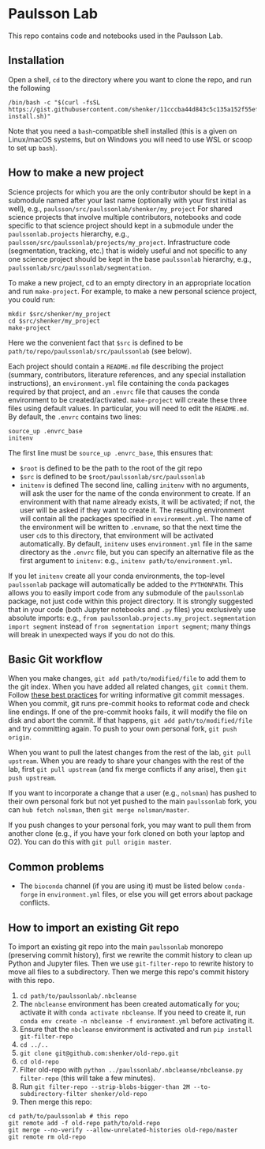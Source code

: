 # Paulsson Lab
This repo contains code and notebooks used in the Paulsson Lab.

## Installation
Open a shell, `cd` to the directory where you want to clone the repo, and run the following
```
/bin/bash -c "$(curl -fsSL https://gist.githubusercontent.com/shenker/11cccba44d843c5c135a152f55ef9d51/raw/paulssonlab-install.sh)"
```

Note that you need a `bash`-compatible shell installed (this is a given on Linux/macOS systems, but on Windows you will need to use WSL or scoop to set up `bash`).

## How to make a new project
Science projects for which you are the only contributor should be kept in a submodule named after your last name (optionally with your first initial as well), e.g., `paulsson/src/paulssonlab/shenker/my_project` For shared science projects that involve multiple contributors, notebooks and code specific to that science project should kept in a submodule under the `paulssonlab.projects` hierarchy, e.g., `paulsson/src/paulssonlab/projects/my_project`. Infrastructure code (segmentation, tracking, etc.) that is widely useful and not specific to any one science project should be kept in the base `paulssonlab` hierarchy, e.g., `paulssonlab/src/paulssonlab/segmentation`.

To make a new project, cd to an empty directory in an appropriate location and run `make-project`. For example, to make a new personal science project, you could run:
```
mkdir $src/shenker/my_project
cd $src/shenker/my_project
make-project
```
Here we the convenient fact that `$src` is defined to be `path/to/repo/paulssonlab/src/paulssonlab` (see below).

 Each project should contain a `README.md` file describing the project (summary, contributors, literature references, and any special installation instructions), an `environment.yml` file containing the `conda` packages required by that project, and an `.envrc` file that causes the conda environment to be created/activated. `make-project` will create these three files using default values. In particular, you will need to edit the `README.md`. By default, the `.envrc` contains two lines:
```
source_up .envrc_base
initenv
```
The first line must be `source_up .envrc_base`, this ensures that:
- `$root` is defined to be the path to the root of the git repo
- `$src` is defined to be `$root/paulssonlab/src/paulssonlab`
- `initenv` is defined
The second line, calling `initenv` with no arguments, will ask the user for the name of the conda environment to create. If an environment with that name already exists, it will be activated; if not, the user will be asked if they want to create it. The resulting environment will contain all the packages specified in `environment.yml`. The name of the environment will be written to `.envname`, so that the next time the user `cd`s to this directory, that environment will be activated automatically. By default, `initenv` uses `environment.yml` file in the same directory as the `.envrc` file, but you can specify an alternative file as the first argument to `initenv`: e.g., `initenv path/to/environment.yml`.

If you let `initenv` create all your conda environments, the top-level `paulssonlab` package will automatically be added to the `PYTHONPATH`. This allows you to easily import code from any submodule of the `paulssonlab` package, not just code within this project directory. It is strongly suggested that in your code (both Jupyter notebooks and `.py` files) you exclusively use absolute imports: e.g., `from paulssonlab.projects.my_project.segmentation import segment` instead of `from segmentation import segment`; many things will break in unexpected ways if you do not do this.

## Basic Git workflow
When you make changes, `git add path/to/modified/file` to add them to the git index. When you have added all related changes, `git commit` them. Follow [these best practices](https://chris.beams.io/posts/git-commit/) for writing informative git commit messages. When you commit, git runs pre-commit hooks to reformat code and check line endings. If one of the pre-commit hooks fails, it will modify the file on disk and abort the commit. If that happens, `git add path/to/modified/file` and try committing again. To push to your own personal fork, `git push origin`.

When you want to pull the latest changes from the rest of the lab, `git pull upstream`. When you are ready to share your changes with the rest of the lab, first `git pull upstream` (and fix merge conflicts if any arise), then `git push upstream`.

If you want to incorporate a change that a user (e.g., `nolsman`) has pushed to their own personal fork but not yet pushed to the main `paulssonlab` fork, you can `hub fetch nolsman`, then `git merge nolsman/master`.

If you push changes to your personal fork, you may want to pull them from another clone (e.g., if you have your fork cloned on both your laptop and O2). You can do this with `git pull origin master`.

## Common problems

- The `bioconda` channel (if you are using it) must be listed below `conda-forge` in `environment.yml` files, or else you will get errors about package conflicts.

## How to import an existing Git repo
To import an existing git repo into the main `paulssonlab` monorepo (preserving commit history), first we rewrite the commit history to clean up Python and Jupyter files. Then we use `git-filter-repo` to rewrite history to move all files to a subdirectory. Then we merge this repo's commit history with this repo.
1. `cd path/to/paulssonlab/.nbcleanse`
2. The `nbcleanse` environment has been created automatically for you; activate it with `conda activate nbcleanse`. If you need to create it, run `conda env create -n nbcleanse -f environment.yml` before activating it.
3. Ensure that the `nbcleanse` environment is activated and run `pip install git-filter-repo`
4. `cd ../..`
5. `git clone git@github.com:shenker/old-repo.git`
6. `cd old-repo`
7. Filter old-repo with `python ../paulssonlab/.nbcleanse/nbcleanse.py filter-repo` (this will take a few minutes).
8. Run `git filter-repo --strip-blobs-bigger-than 2M --to-subdirectory-filter shenker/old-repo`
9. Then merge this repo:
```
cd path/to/paulssonlab # this repo
git remote add -f old-repo path/to/old-repo
git merge --no-verify --allow-unrelated-histories old-repo/master
git remote rm old-repo
```
